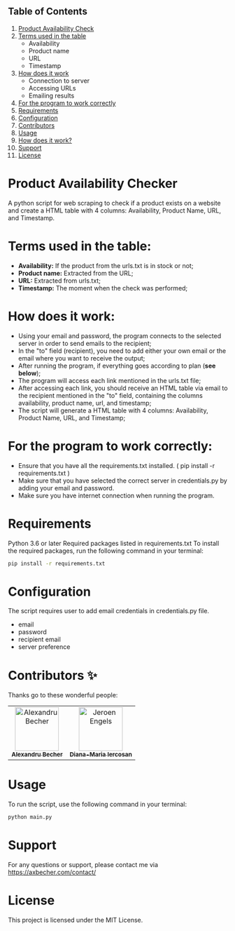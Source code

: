 ## Table of Contents

1. [Product Availability Check](https://github.com/axbecher/Supply_Status_Checker#product-availability-checker)
2. [Terms used in the table](https://github.com/axbecher/Supply_Status_Checker#terms-used-in-the-table)
   - Availability
   - Product name
   - URL
   - Timestamp
3. [How does it work](https://github.com/axbecher/Supply_Status_Checker#how-does-it-work)
   - Connection to server
   - Accessing URLs
   - Emailing results
4. [For the program to work correctly](https://github.com/axbecher/Supply_Status_Checker#for-the-program-to-work-correctly)
5. [Requirements](https://github.com/axbecher/Supply_Status_Checker#requirements)
6. [Configuration](https://github.com/axbecher/Supply_Status_Checker#configuration)
7. [Contributors](https://github.com/axbecher/Supply_Status_Checker#contributors-)
8. [Usage](https://github.com/axbecher/Supply_Status_Checker#usage)
9. [How does it work?](https://github.com/axbecher/Supply_Status_Checker#how-does-it-work-1)
10. [Support](https://github.com/axbecher/Supply_Status_Checker#support)
11. [License](https://github.com/axbecher/Supply_Status_Checker#license)

# Product Availability Checker
A python script for web scraping to check if a product exists on a website and create a HTML table with 4 columns: Availability, Product Name, URL, and Timestamp.

# Terms used in the table:
- **Availability:** If the product from the urls.txt is in stock or not;
- **Product name:** Extracted from the URL;
- **URL:** Extracted from urls.txt;
- **Timestamp:** The moment when the check was performed;

# How does it work:

- Using your email and password, the program connects to the selected server in order to send emails to the recipient;
- In the "to" field (recipient), you need to add either your own email or the email where you want to receive the output;
- After running the program, if everything goes according to plan (**see below**);
- The program will access each link mentioned in the urls.txt file;
- After accessing each link, you should receive an HTML table via email to the recipient mentioned in the "to" field, containing the columns availability, product name, url, and timestamp;
- The script will generate a HTML table with 4 columns: Availability, Product Name, URL, and Timestamp;

# For the program to work correctly:
- Ensure that you have all the requirements.txt installed. ( pip install -r requirements.txt )
- Make sure that you have selected the correct server in credentials.py by adding your email and password.
- Make sure you have internet connection when running the program.

# Requirements

Python 3.6 or later
Required packages listed in requirements.txt
To install the required packages, run the following command in your terminal:

```sh
pip install -r requirements.txt
```
# Configuration

The script requires user to add email credentials in credentials.py file.

- email
- password
- recipient email
- server preference

# Contributors ✨

Thanks go to these wonderful people:

<table>
  <tbody>
    <tr>
      <td align="center"><a href="https://axbecher.com"><img src="https://avatars.githubusercontent.com/u/72851811?v=4" width="100px;" alt="Alexandru Becher"/><br /><sub><b>Alexandru Becher</b></sub></a><br />
      </td>
      <td align="center"><a href="https://hurr13ane.com"><img src="https://avatars.githubusercontent.com/u/76591840?v=4" width="100px;" alt="Jeroen Engels"/><br /><sub><b>Diana-Maria Iercosan</b></sub></a><br />
      </td>
    </tr>
  </tbody>
</table>

# Usage
To run the script, use the following command in your terminal:
```sh
python main.py
```

# Support
For any questions or support, please contact me via https://axbecher.com/contact/

# License
This project is licensed under the MIT License.
